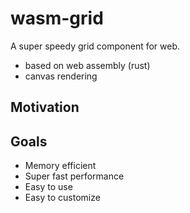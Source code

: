 # wasm-grid

A super speedy grid component for web.

- based on web assembly (rust)
- canvas rendering

## Motivation

## Goals

- Memory efficient
- Super fast performance
- Easy to use
- Easy to customize
